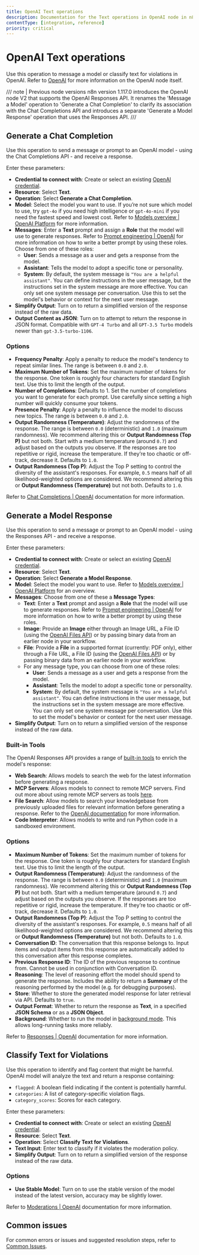 ```yaml
---
title: OpenAI Text operations 
description: Documentation for the Text operations in OpenAI node in n8n, a workflow automation platform. Includes details of operations and configuration, and links to examples and credentials information.
contentType: [integration, reference]
priority: critical
---
```


# OpenAI Text operations

Use this operation to message a model or classify text for violations in OpenAI. Refer to [OpenAI](/integrations/builtin/app-nodes/n8n-nodes-langchain.openai/index.md) for more information on the OpenAI node itself.

/// note | Previous node versions
n8n version 1.117.0 introduces the OpenAI node V2 that supports the OpenAI Responses API. It renames the 'Message a Model' operation to 'Generate a Chat Completion' to clarify its association with the Chat Completions API and introduces a separate 'Generate a Model Response' operation that uses the Responses API.
///

## Generate a Chat Completion

Use this operation to send a message or prompt to an OpenAI model - using the Chat Completions API - and receive a response.

Enter these parameters:

- **Credential to connect with**: Create or select an existing [OpenAI credential](/integrations/builtin/credentials/openai.md).
- **Resource**: Select **Text**.
- **Operation**: Select **Generate a Chat Completion**.
- **Model**: Select the model you want to use. If you’re not sure which model to use, try `gpt-4o` if you need high intelligence or `gpt-4o-mini` if you need the fastest speed and lowest cost. Refer to [Models overview | OpenAI Platform](https://platform.openai.com/docs/models) for more information. 
- **Messages**: Enter a **Text** prompt and assign a **Role** that the model will use to generate responses. Refer to [Prompt engineering | OpenAI](https://platform.openai.com/docs/guides/prompt-engineering) for more information on how to write a better prompt by using these roles. Choose from one of these roles: 
    - **User**: Sends a message as a user and gets a response from the model. 
    - **Assistant**: Tells the model to adopt a specific tone or personality. 
    - **System**: By default, the system message is `"You are a helpful assistant"`. You can define instructions in the user message, but the instructions set in the system message are more effective. You can only set one system message per conversation. Use this to set the model's behavior or context for the next user message. 
- **Simplify Output**: Turn on to return a simplified version of the response instead of the raw data. 
- **Output Content as JSON**: Turn on to attempt to return the response in JSON format. Compatible with `GPT-4 Turbo` and all `GPT-3.5 Turbo` models newer than `gpt-3.5-turbo-1106`.

### Options

- **Frequency Penalty**: Apply a penalty to reduce the model's tendency to repeat similar lines. The range is between `0.0` and `2.0`.
- **Maximum Number of Tokens**: Set the maximum number of tokens for the response. One token is roughly four characters for standard English text. Use this to limit the length of the output. 
- **Number of Completions**: Defaults to 1. Set the number of completions you want to generate for each prompt. Use carefully since setting a high number will quickly consume your tokens. 
- **Presence Penalty**: Apply a penalty to influence the model to discuss new topics. The range is between `0.0` and `2.0`.
- **Output Randomness (Temperature)**: Adjust the randomness of the response. The range is between `0.0` (deterministic) and `1.0` (maximum randomness). We recommend altering this or **Output Randomness (Top P)** but not both. Start with a medium temperature (around `0.7`) and adjust based on the outputs you observe. If the responses are too repetitive or rigid, increase the temperature. If they’re too chaotic or off-track, decrease it. Defaults to `1.0`. 
- **Output Randomness (Top P)**: Adjust the Top P setting to control the diversity of the assistant's responses. For example, `0.5` means half of all likelihood-weighted options are considered. We recommend altering this or **Output Randomness (Temperature)** but not both. Defaults to `1.0`. 

Refer to [Chat Completions | OpenAI](https://platform.openai.com/docs/api-reference/chat) documentation for more information.

## Generate a Model Response

Use this operation to send a message or prompt to an OpenAI model - using the Responses API - and receive a response.

Enter these parameters:

- **Credential to connect with**: Create or select an existing [OpenAI credential](/integrations/builtin/credentials/openai.md).
- **Resource**: Select **Text**.
- **Operation**: Select **Generate a Model Response**.
- **Model**: Select the model you want to use. Refer to [Models overview | OpenAI Platform](https://platform.openai.com/docs/models) for an overview. 
- **Messages**: Choose from one of these a **Message Types**:
    - **Text**: Enter a **Text** prompt and assign a **Role** that the model will use to generate responses. Refer to [Prompt engineering | OpenAI](https://platform.openai.com/docs/guides/prompt-engineering) for more information on how to write a better prompt by using these roles. 
    - **Image**: Provide an **Image** either through an Image URL, a File ID (using the [OpenAI Files API](https://platform.openai.com/docs/api-reference/files)) or by passing binary data from an earlier node in your workflow.
    - **File**: Provide a **File** in a supported format (currently: PDF only), either through a File URL, a File ID (using the [OpenAI Files API](https://platform.openai.com/docs/api-reference/files)) or by passing binary data from an earlier node in your workflow.
    - For any message type, you can choose from one of these roles: 
        - **User**: Sends a message as a user and gets a response from the model. 
        - **Assistant**: Tells the model to adopt a specific tone or personality. 
        - **System**: By default, the system message is `"You are a helpful assistant"`. You can define instructions in the user message, but the instructions set in the system message are more effective. You can only set one system message per conversation. Use this to set the model's behavior or context for the next user message.
- **Simplify Output**: Turn on to return a simplified version of the response instead of the raw data. 

### Built-in Tools
The OpenAI Responses API provides a range of [built-in tools](https://platform.openai.com/docs/guides/tools) to enrich the model's response:

- **Web Search**: Allows models to search the web for the latest information before generating a response.
- **MCP Servers**: Allows models to connect to remote MCP servers. Find out more about using remote MCP servers as tools [here](https://platform.openai.com/docs/guides/tools-connectors-mcp).
- **File Search**: Allow models to search your knowledgebase from previously uploaded files for relevant information before generating a response. Refer to the [OpenAI documentation](https://platform.openai.com/docs/guides/tools-file-search) for more information.
- **Code Interpreter**: Allows models to write and run Python code in a sandboxed environment.

### Options

- **Maximum Number of Tokens**: Set the maximum number of tokens for the response. One token is roughly four characters for standard English text. Use this to limit the length of the output. 
- **Output Randomness (Temperature)**: Adjust the randomness of the response. The range is between `0.0` (deterministic) and `1.0` (maximum randomness). We recommend altering this or **Output Randomness (Top P)** but not both. Start with a medium temperature (around `0.7`) and adjust based on the outputs you observe. If the responses are too repetitive or rigid, increase the temperature. If they’re too chaotic or off-track, decrease it. Defaults to `1.0`. 
- **Output Randomness (Top P)**: Adjust the Top P setting to control the diversity of the assistant's responses. For example, `0.5` means half of all likelihood-weighted options are considered. We recommend altering this or **Output Randomness (Temperature)** but not both. Defaults to `1.0`.
- **Conversation ID**: The conversation that this response belongs to. Input items and output items from this response are automatically added to this conversation after this response completes.
- **Previous Response ID**: The ID of the previous response to continue from. Cannot be used in conjunction with Conversation ID.
- **Reasoning**: The level of reasoning effort the model should spend to generate the response. Includes the ability to return a **Summary** of the reasoning performed by the model (e.g. for debugging purposes).
- **Store**: Whether to store the generated model response for later retrieval via API. Defaults to `true`.
- **Output Format**: Whether to return the response as **Text**, in a specified **JSON Schema** or as a **JSON Object**.
- **Background**: Whether to run the model in [background mode](https://platform.openai.com/docs/guides/background). This allows long-running tasks more reliably.

Refer to [Responses | OpenAI](https://platform.openai.com/docs/api-reference/responses/create) documentation for more information.

## Classify Text for Violations

Use this operation to identify and flag content that might be harmful. OpenAI model will analyze the text and return a response containing:

- `flagged`: A boolean field indicating if the content is potentially harmful.
- `categories`: A list of category-specific violation flags.
- `category_scores`: Scores for each category.

Enter these parameters:

- **Credential to connect with**: Create or select an existing [OpenAI credential](/integrations/builtin/credentials/openai.md).
- **Resource**: Select **Text**.
- **Operation**: Select **Classify Text for Violations**.
- **Text Input**: Enter text to classify if it violates the moderation policy. 
- **Simplify Output**: Turn on to return a simplified version of the response instead of the raw data.

### Options

- **Use Stable Model**: Turn on to use the stable version of the model instead of the latest version, accuracy may be slightly lower.

Refer to [Moderations | OpenAI](https://platform.openai.com/docs/api-reference/moderations) documentation for more information.

## Common issues

For common errors or issues and suggested resolution steps, refer to [Common Issues](/integrations/builtin/app-nodes/n8n-nodes-langchain.openai/common-issues.md).
